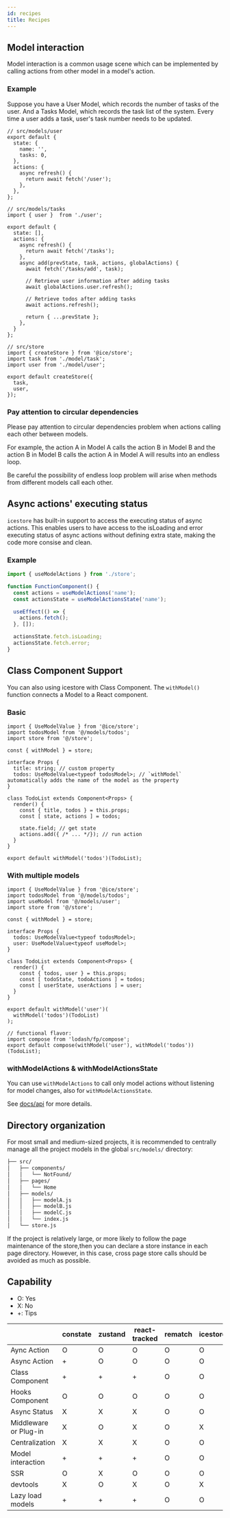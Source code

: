 ```yaml
---
id: recipes
title: Recipes
---
```


## Model interaction

Model interaction is a common usage scene which can be implemented by calling actions from other model in a model's action.

### Example

Suppose you have a User Model, which records the number of tasks of the user. And a Tasks Model, which records the task list of the system. Every time a user adds a task, user's task number needs to be updated.

```tsx
// src/models/user
export default {
  state: {
    name: '',
    tasks: 0,
  },
  actions: {
    async refresh() {
      return await fetch('/user');
    },
  },
};

// src/models/tasks
import { user }  from './user';

export default {
  state: [],
  actions: {
    async refresh() {
      return await fetch('/tasks');
    },
    async add(prevState, task, actions, globalActions) {
      await fetch('/tasks/add', task);

      // Retrieve user information after adding tasks
      await globalActions.user.refresh();

      // Retrieve todos after adding tasks
      await actions.refresh();

      return { ...prevState };
    },
  }
};

// src/store
import { createStore } from '@ice/store';
import task from './model/task';
import user from './model/user';

export default createStore({
  task,
  user,
});
```

### Pay attention to circular dependencies

Please pay attention to circular dependencies problem when actions calling each other between models.

For example, the action A in Model A calls the action B in Model B and the action B in Model B calls the action A in Model A will results into an endless loop.

Be careful the possibility of endless loop problem will arise when methods from different models call each other.

## Async actions' executing status

`icestore` has built-in support to access the executing status of async actions. This enables users to have access to the isLoading and error executing status of async actions without defining extra state, making the code more consise and clean.

### Example

```js
import { useModelActions } from './store';

function FunctionComponent() {
  const actions = useModelActions('name');
  const actionsState = useModelActionsState('name');

  useEffect(() => {
    actions.fetch();
  }, []);

  actionsState.fetch.isLoading;
  actionsState.fetch.error;
}
```

## Class Component Support

You can also using icestore with Class Component. The `withModel()` function connects a Model to a React component.

### Basic

```tsx
import { UseModelValue } from '@ice/store';
import todosModel from '@/models/todos';
import store from '@/store';

const { withModel } = store;

interface Props {
  title: string; // custom property
  todos: UseModelValue<typeof todosModel>; // `withModel` automatically adds the name of the model as the property
}

class TodoList extends Component<Props> {
  render() {
    const { title, todos } = this.props;
    const [ state, actions ] = todos;
    
    state.field; // get state
    actions.add({ /* ... */}); // run action
  }
}

export default withModel('todos')(TodoList);
```

### With multiple models

```tsx
import { UseModelValue } from '@ice/store';
import todosModel from '@/models/todos';
import useModel from '@/models/user';
import store from '@/store';

const { withModel } = store;

interface Props {
  todos: UseModelValue<typeof todosModel>;
  user: UseModelValue<typeof useModel>;
}

class TodoList extends Component<Props> {
  render() {
    const { todos, user } = this.props;
    const [ todoState, todoActions ] = todos;
    const [ userState, userActions ] = user;
  }
}

export default withModel('user')(
  withModel('todos')(TodoList)
);

// functional flavor:
import compose from 'lodash/fp/compose';
export default compose(withModel('user'), withModel('todos'))(TodoList);
```

### withModelActions & withModelActionsState

You can use `withModelActions` to call only model actions without listening for model changes, also for `withModelActionsState`.

See [docs/api](./api.md) for more details.

## Directory organization

For most small and medium-sized projects, it is recommended to centrally manage all the project models in the global `src/models/` directory:

```bash
├── src/
│   ├── components/
│   │   └── NotFound/
│   ├── pages/
│   │   └── Home
│   ├── models/
│   │   ├── modelA.js
│   │   ├── modelB.js
│   │   ├── modelC.js
│   │   └── index.js
│   └── store.js
```

If the project is relatively large, or more likely to follow the page maintenance of the store,then you can declare a store instance in each page directory. However, in this case, cross page store calls should be avoided as much as possible.

## Capability

- O: Yes
- X: No
- +: Tips

| | constate | zustand | react-tracked | rematch | icestore |
| --------| -------- | -------- | -------- | -------- | -------- |
| Aync Action | O | O | O | O | O |
| Async Action | + | O | O | O | O |
| Class Component | + | + | + | O | O |
| Hooks Component | O | O | O | O | O |
| Async Status | X | X | X | O | O |
| Middleware or Plug-in | X | O | X | O | X |
| Centralization | X | X | X | O | O |
| Model interaction | + | + | + | O | O |
| SSR | O | X | O | O | O |
| devtools | X | O | X | O | X |
| Lazy load models | + | + | + | O | O |
 